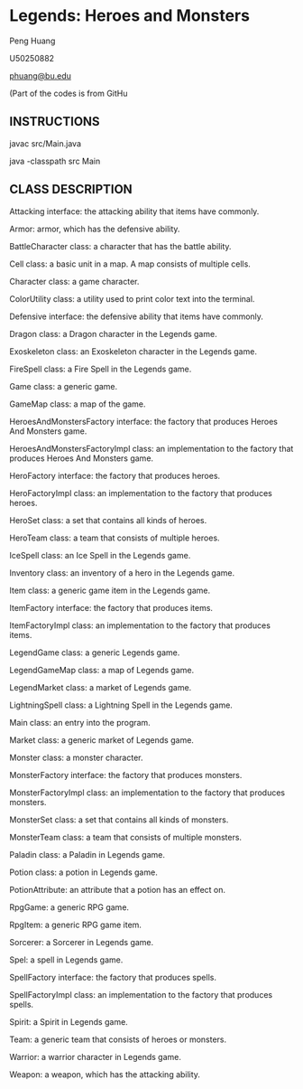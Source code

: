 # Legends: Heroes and Monsters 

Peng Huang

U50250882

phuang@bu.edu

(Part of the codes is from GitHu

## INSTRUCTIONS

javac src/Main.java

java -classpath src Main


## CLASS DESCRIPTION

Attacking interface: the attacking ability that items have commonly. 

Armor: armor, which has the defensive ability. 

BattleCharacter class: a character that has the battle ability. 

Cell class: a basic unit in a map. A map consists of multiple cells.

Character class: a game character. 

ColorUtility class: a utility used to print color text into the terminal. 

Defensive interface: the defensive ability that items have commonly. 

Dragon class: a Dragon character in the Legends game. 

Exoskeleton class: an Exoskeleton character in the Legends game. 

FireSpell class: a Fire Spell in the Legends game. 

Game class: a generic game. 

GameMap class: a map of the game. 

HeroesAndMonstersFactory interface: the factory that produces Heroes And Monsters game. 

HeroesAndMonstersFactoryImpl class: an implementation to the factory that produces Heroes And Monsters game. 

HeroFactory interface: the factory that produces heroes.

HeroFactoryImpl class: an implementation to the factory that produces heroes.

HeroSet class: a set that contains all kinds of heroes. 

HeroTeam class: a team that consists of multiple heroes.

IceSpell class: an Ice Spell in the Legends game. 

Inventory class: an inventory of a hero in the Legends game. 

Item class: a generic game item in the Legends game. 

ItemFactory interface: the factory that produces items. 

ItemFactoryImpl class: an implementation to the factory that produces items. 

LegendGame class: a generic Legends game. 

LegendGameMap class: a map of Legends game. 

LegendMarket class: a market of Legends game. 

LightningSpell class: a Lightning Spell in the Legends game. 

Main class: an entry into the program. 

Market class: a generic market of Legends game. 

Monster class: a monster character. 

MonsterFactory interface: the factory that produces monsters. 

MonsterFactoryImpl class: an implementation to the factory that produces monsters. 

MonsterSet class: a set that contains all kinds of monsters. 

MonsterTeam class: a team that consists of multiple monsters.

Paladin class: a Paladin in Legends game. 

Potion class: a potion in Legends game. 

PotionAttribute: an attribute that a potion has an effect on.

RpgGame: a generic RPG game.

RpgItem: a generic RPG game item.

Sorcerer: a Sorcerer in Legends game. 

Spel: a spell in Legends game. 

SpellFactory interface: the factory that produces spells.

SpellFactoryImpl class: an implementation to the factory that produces spells. 

Spirit: a Spirit in Legends game. 

Team: a generic team that consists of heroes or monsters. 

Warrior: a warrior character in Legends game. 

Weapon: a weapon, which has the attacking ability. 


